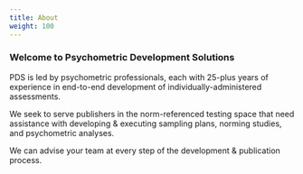 ```yaml
---
title: About
weight: 100 
---
```


### Welcome to Psychometric Development Solutions

PDS is led by psychometric professionals, each with 25-plus years of experience in end-to-end development of individually-administered assessments.

We seek to serve publishers in the norm-referenced testing space that need assistance with developing & executing sampling plans, norming studies, and psychometric analyses.

We can advise your team at every step of the development & publication process.

